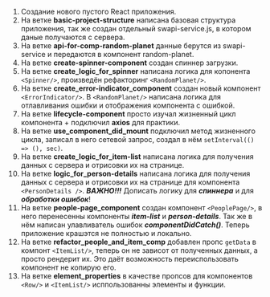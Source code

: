 1. Создание нового пустого React приложения.
2. На ветке **basic-project-structure** написана базовая структура приложения, так же создан отдельный swapi-service.js, в котором даные получаются с сервера.
3. На ветке **api-for-comp-random-planet** данные берутся из swapi-service и передаются в компонент random-planet.
4. На ветке **create-spinner-component** создан спиннер загрузки.
5. На ветке **create_logic_for_spinner** написана логика для копонента `<Spinner/>`, произведён рефакторинг `<RandomPlanet/>`.
6. На ветке **create_error-indicator_component** создан новый компонент `<ErrorIndicator/>`. В `<RandomPlanet/>` написана логика для отлавливания ошибки и отображения компонента с ошибкой.
7. На ветке **lifecycle-component** просто изучал жизненный цикл компонента + подключил **axios** для практики.
8. На ветке **use_component_did_mount** подключил метод жизненного цикла, записал в него сетевой запрос, создал в нём `setInterval(() => (), sec)`.
9. На ветке **create_logic_for_item-list** написана логика для получения данных с сервера и отрисовки их на странице.
10. На ветке **logic_for_person-details** написана логика для получения данных с сервера и отрисовки их на странице для компонента `<PersonDetails />`. ***ВАЖНО!!!*** Дописать логику для ***спиннера*** и для ***обработки ошибок***!
11. На ветке **people-page_component** создан компонент `<PeoplePage/>`, в него перенесенны компоненты ***item-list*** и ***person-details***. Так же в нём написан улавливатель ошибок ***componentDidCatch()***. Теперь приложение крашэтся не полностью и локально.
12. На ветке **refactor_people_and_item_comp** добавлен пропс `getData` в компонт `<ItemList/>`, теперь он не зависот от полученных данных, а просто рендерит их. Это даёт возможность переиспользовать компонент не копирую его.
13. На ветке **element_properties** в качестве пропсов для компонентов `<Row/>` и `<ItemList/>` исппользованны элементы и функции.